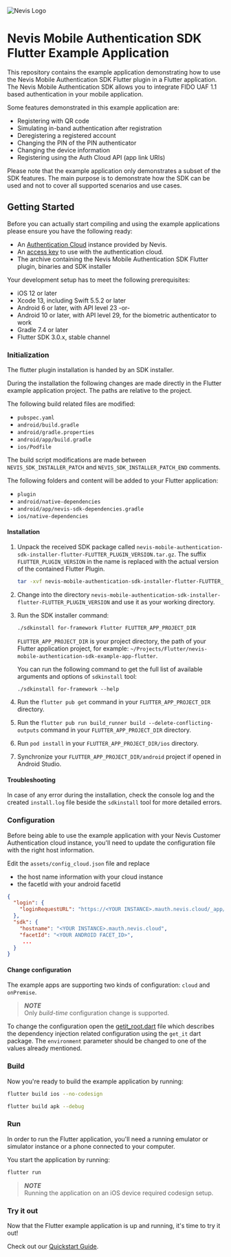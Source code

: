 ![Nevis Logo](https://www.nevis.net/hubfs/Nevis/images/logotype.svg)

# Nevis Mobile Authentication SDK Flutter Example Application

This repository contains the example application demonstrating how to use the Nevis Mobile Authentication SDK Flutter plugin in a Flutter application.
The Nevis Mobile Authentication SDK allows you to integrate FIDO UAF 1.1 based authentication in your mobile application. 

Some features demonstrated in this example application are:

* Registering with QR code
* Simulating in-band authentication after registration
* Deregistering a registered account
* Changing the PIN of the PIN authenticator
* Changing the device information
* Registering using the Auth Cloud API (app link URIs)

Please note that the example application only demonstrates a subset of the SDK features. The main purpose is to demonstrate how the SDK can be used and not to cover all supported scenarios and use cases.

## Getting Started

Before you can actually start compiling and using the example applications please ensure you have the following ready:

* An [Authentication Cloud](https://docs.nevis.net/authcloud/) instance provided by Nevis.
* An [access key](https://docs.nevis.net/authcloud/access-app/access-key) to use with the authentication cloud.
* The archive containing the Nevis Mobile Authentication SDK Flutter plugin, binaries and SDK installer

Your development setup has to meet the following prerequisites:

* iOS 12 or later
* Xcode 13, including Swift 5.5.2 or later
* Android 6 or later, with API level 23 -or-
* Android 10 or later, with API level 29, for the biometric authenticator to work
* Gradle 7.4 or later
* Flutter SDK 3.0.x, stable channel

### Initialization

The flutter plugin installation is handed by an SDK installer.

During the installation the following changes are made directly in the Flutter example application project. The paths are relative to the project.

The following build related files are modified:

- `pubspec.yaml`
- `android/build.gradle`
- `android/gradle.properties`
- `android/app/build.gradle`
- `ios/Podfile`

The build script modifications are made between `NEVIS_SDK_INSTALLER_PATCH` and `NEVIS_SDK_INSTALLER_PATCH_END` comments.

The following folders and content will be added to your Flutter application:

- `plugin`
- `android/native-dependencies`
- `android/app/nevis-sdk-dependencies.gradle`
- `ios/native-dependencies`

#### Installation

1. Unpack the received SDK package called `nevis-mobile-authentication-sdk-installer-flutter-FLUTTER_PLUGIN_VERSION.tar.gz`. The suffix `FLUTTER_PLUGIN_VERSION` in the name is replaced with the actual version of the contained Flutter Plugin.

   ```bash
   tar -xvf nevis-mobile-authentication-sdk-installer-flutter-FLUTTER_PLUGIN_VERSION.tar.gz
   ```

2. Change into the directory `nevis-mobile-authentication-sdk-installer-flutter-FLUTTER_PLUGIN_VERSION` and use it as your working directory.
3. Run the SDK installer command:

   ```bash
   ./sdkinstall for-framework Flutter FLUTTER_APP_PROJECT_DIR
   ```

   `FLUTTER_APP_PROJECT_DIR` is your project directory, the path of your Flutter application project, for example: `~/Projects/Flutter/nevis-mobile-authentication-sdk-example-app-flutter`.

   You can run the following command to get the full list of available arguments and options of `sdkinstall` tool:

   ```shell
   ./sdkinstall for-framework --help
   ```

4. Run the `flutter pub get` command in your `FLUTTER_APP_PROJECT_DIR` directory.
5. Run the `flutter pub run build_runner build --delete-conflicting-outputs` command in your `FLUTTER_APP_PROJECT_DIR` directory.
6. Run `pod install` in your `FLUTTER_APP_PROJECT_DIR/ios` directory.
7. Synchronize your `FLUTTER_APP_PROJECT_DIR/android` project if opened in Android Studio.

#### Troubleshooting

In case of any error during the installation, check the console log and the created `install.log` file beside the `sdkinstall` tool for more detailed errors.

### Configuration

Before being able to use the example application with your Nevis Customer Authentication cloud instance, you'll need to update the configuration file with the right host information.

Edit the `assets/config_cloud.json` file and replace
- the host name information with your cloud instance
- the facetId with your android facetId

```json
{
  "login": {
    "loginRequestURL": "https://<YOUR INSTANCE>.mauth.nevis.cloud/_app/auth/pwd"
  },
  "sdk": {
    "hostname": "<YOUR INSTANCE>.mauth.nevis.cloud",
    "facetId": "<YOUR ANDROID FACET_ID>",
     ...
  }
}
```

#### Change configuration

The example apps are supporting two kinds of configuration: `cloud` and `onPremise`.

> **_NOTE_**  
> Only *build-time* configuration change is supported.


To change the configuration open the [getit_root.dart](lib/getit_root.dart) file which describes the dependency injection related configuration using the `get_it` dart package.
The `environment` parameter should be changed to one of the values already mentioned.

### Build

Now you're ready to build the example application by running:

```bash
flutter build ios --no-codesign
```

```bash
flutter build apk --debug
```

### Run

In order to run the Flutter application, you'll need a running emulator or simulator instance or a phone connected to your computer.

You start the application by running:

```bash
flutter run
```

> **_NOTE_**  
> Running the application on an iOS device required codesign setup.


### Try it out 

Now that the Flutter example application is up and running, it's time to try it out!

Check out our [Quickstart Guide](https://docs.nevis.net/mobilesdk/quickstart).
